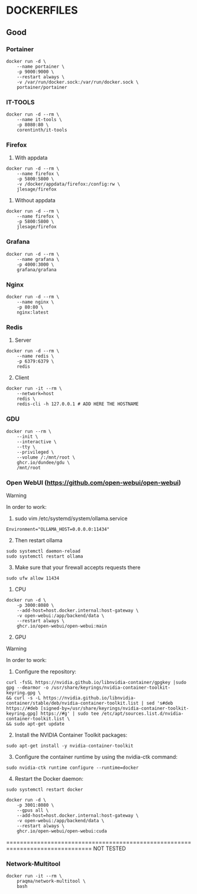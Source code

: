 # DOCKERFILES

## Good 

### Portainer 
```
docker run -d \
	--name portainer \
	-p 9000:9000 \
	--restart always \
  	-v /var/run/docker.sock:/var/run/docker.sock \
  	portainer/portainer
```

### IT-TOOLS
```
docker run -d --rm \
	--name it-tools \
	-p 8080:80 \
	corentinth/it-tools
```

### Firefox

1. With appdata
```
docker run -d --rm \
	--name firefox \
    -p 5800:5800 \
    -v /docker/appdata/firefox:/config:rw \
    jlesage/firefox
```

1. Without appdata
```
docker run -d --rm \
	--name firefox \
    -p 5800:5800 \
    jlesage/firefox
```

### Grafana
```
docker run -d --rm \
	--name grafana \
	-p 4000:3000 \
	grafana/grafana
```


### Nginx
```
docker run -d --rm \
	--name nginx \
	-p 80:80 \
	nginx:latest
```


### Redis

1. Server
```
docker run -d --rm \
	--name redis \
	-p 6379:6379 \
	redis
```

2. Client
```
docker run -it --rm \
	--network=host 
	redis \
	redis-cli -h 127.0.0.1 # ADD HERE THE HOSTNAME
```

### GDU
```
docker run --rm \
    --init \
    --interactive \
    --tty \
    --privileged \
    --volume /:/mnt/root \
    ghcr.io/dundee/gdu \
    /mnt/root
```

### Open WebUI (https://github.com/open-webui/open-webui)
> [!WARNING]
> In order to work:
> 1. sudo vim /etc/systemd/system/ollama.service
> ```
> Environment="OLLAMA_HOST=0.0.0.0:11434"
> ```
> 2. Then restart ollama
> ```
> sudo systemctl daemon-reload
> sudo systemctl restart ollama
> ```
> 3. Make sure that your firewall accepts requests there
> ```
> sudo ufw allow 11434
> ```

1. CPU
```
docker run -d \
	-p 3000:8080 \
	--add-host=host.docker.internal:host-gateway \
	-v open-webui:/app/backend/data \
	--restart always \
	ghcr.io/open-webui/open-webui:main
```
2. GPU
> [!WARNING]
> In order to work:
> 1. Configure the repository:
> ```
> curl -fsSL https://nvidia.github.io/libnvidia-container/gpgkey |sudo gpg --dearmor -o /usr/share/keyrings/nvidia-container-toolkit-keyring.gpg \
> && curl -s -L https://nvidia.github.io/libnvidia-container/stable/deb/nvidia-container-toolkit.list | sed 's#deb https://#deb [signed-by=/usr/share/keyrings/nvidia-container-toolkit-keyring.gpg] https://#g' | sudo tee /etc/apt/sources.list.d/nvidia-container-toolkit.list \
> && sudo apt-get update
> ```
> 
> 2. Install the NVIDIA Container Toolkit packages:
> ```
> sudo apt-get install -y nvidia-container-toolkit
> ```
> 3. Configure the container runtime by using the nvidia-ctk command:
> ```
> sudo nvidia-ctk runtime configure --runtime=docker
> ```
> 4. Restart the Docker daemon:
> ```
> sudo systemctl restart docker
> ```
```
docker run -d \
	-p 3001:8080 \
	--gpus all \
	--add-host=host.docker.internal:host-gateway \
	-v open-webui:/app/backend/data \
 	--restart always \
	ghcr.io/open-webui/open-webui:cuda
```
===============================================================================
NOT TESTED

### Network-Multitool
```
docker run -it --rm \
    praqma/network-multitool \
    bash
```

